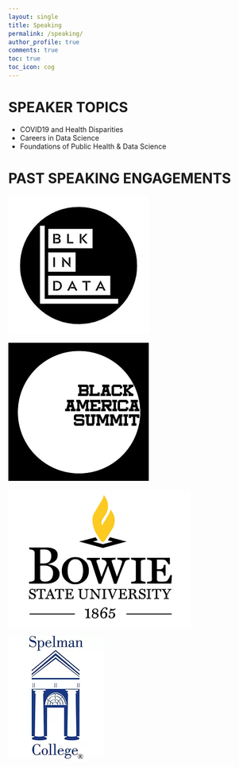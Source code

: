 ```yaml
---
layout: single
title: Speaking
permalink: /speaking/
author_profile: true
comments: true
toc: true
toc_icon: cog
---  
```


# SPEAKER TOPICS
- COVID19 and Health Disparities
- Careers in Data Science
- Foundations of Public Health & Data Science 

# PAST SPEAKING ENGAGEMENTS

![image tooltip here](/images/blkindata.webp)

![image tooltip here](/images/BASlogo.webp)

![image tooltip here](/images/dsfsdf.webp)

![image tooltip here](/images/806f4e_ac20009c72764359a8adaeadeb37917c_mv2.webp)
